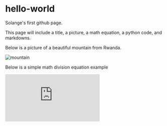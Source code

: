 # hello-world
Solange's first github page. 

This page will include a title, a picture, a math equation, a python code, and markdowns.

Below is a picture of a beautiful mountain from Rwanda.


![mountain](https://user-images.githubusercontent.com/98835048/152022849-99ea1613-5189-419b-8b08-11759b0c1e25.jpg)


Below is a simple math division equation example

![math-division](https://latex.codecogs.com/gif.latex?%5Cfrac%7Ba%5E8%7D%7Ba%5E5%7D%20%3D%20a%5E3)
